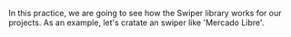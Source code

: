 In this practice, we are going to see how the Swiper library works for our projects. As an example, let's cratate an swiper like 'Mercado Libre'.